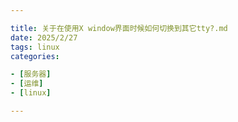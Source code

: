 ```yaml
---

title: 关于在使用X window界面时候如何切换到其它tty?.md
date: 2025/2/27
tags: linux
categories:

- [服务器]
- [运维]
- [linux]

---
```



